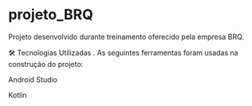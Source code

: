 # projeto_BRQ
Projeto desenvolvido durante treinamento oferecido pela empresa BRQ.

🛠 Tecnologias Utilizadas
.
As seguintes ferramentas foram usadas na construção do projeto:

Android Studio

Kotlin
